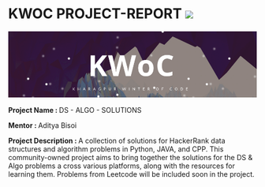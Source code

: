 # KWOC PROJECT-REPORT <img src = "https://avatars1.githubusercontent.com/u/28480762?s=280&v=4" width="26px" /> 

<p align="center">
    <img src="screenshot-from-2017-12-05-17-02-03-another-copy-e1512483232128.png" />
</p>

<p> <b> Project Name : </b> DS - ALGO - SOLUTIONS</p>
<p> <b> Mentor : </b> Aditya Bisoi </p>
<p> <b> Project Description : </b>
A collection of solutions for HackerRank data structures and algorithm problems in Python, JAVA, and CPP. This community-owned project aims to bring together the solutions for the DS & Algo problems a cross various platforms, along with the resources for learning them. Problems from Leetcode will be included soon in the project.
</p>

